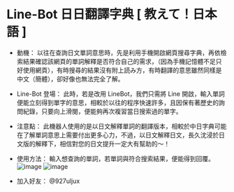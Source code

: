 # Line-Bot 日日翻譯字典 [ 教えて！日本語 ]

- 動機：
  以往在查詢日文單詞意思時，先是利用手機開啟網頁搜尋字典，再依檢索結果確認該網頁的單詞解釋是否符合自己的需求，（因為手機記憶體不足只好使用網頁），有時搜尋的結果沒有附上読み方，有時翻譯的意思雖然同樣是中文（簡體），卻好像也無法完全了解。

- Line-Bot 登場：
  此時，若是改用 LineBot，我們只需將 Line 開啟，輸入單詞便能立刻得到單字的意思，相較於以往的程序快速許多，且因保有著歷史的詢問紀錄，只要向上滑閱，便能夠再次複習當日搜索過的單字。

- 注意點：
  此機器人使用的是以日文解釋單詞的翻譯版本，相較於中日字典可能在了解單詞意思上需要付出更多心力，不過，以日文解釋日文，長久沈浸於日文版的解釋下，相信對您的日文提升一定大有幫助的～！

- 使用方法：
  輸入想查詢的單詞，若單詞與符合搜索結果，便能得到回覆。
![image](https://github.com/Yizi-Yeh/line-roboxtsuto/blob/main/gazou_2.jpg)
![image](https://github.com/Yizi-Yeh/line-roboxtsuto/blob/main/gazou_1.jpg)


- 加入好友：
  @927uljux

